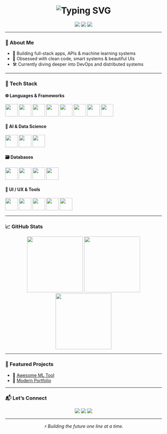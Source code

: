 <!-- Profile README -->

<h1 align="center">
  <img src="https://readme-typing-svg.demolab.com?font=Fira+Code&size=28&pause=1000&color=00F7FF&center=true&vCenter=true&width=440&lines=Hi+there!+I'm+Your+Name+👋;Software+Engineer+%7C+Full-Stack+Dev;AI+%2F+ML+Enthusiast+%7C+Open+Source+Lover" alt="Typing SVG" />
</h1>

<p align="center">
  <a href="https://linkedin.com/in/yourprofile"><img src="https://img.shields.io/badge/LinkedIn-0077B5.svg?style=flat&logo=linkedin&logoColor=white"/></a>
  <a href="mailto:you@example.com"><img src="https://img.shields.io/badge/Gmail-D14836.svg?style=flat&logo=gmail&logoColor=white"/></a>
  <a href="https://yourwebsite.com"><img src="https://img.shields.io/badge/Portfolio-000000.svg?style=flat&logo=firefox&logoColor=white"/></a>
</p>

---

### 🚀 About Me

- 🔭 Building full-stack apps, APIs & machine learning systems
- 🧠 Obsessed with clean code, smart systems & beautiful UIs
- 🛠 Currently diving deeper into DevOps and distributed systems

---

### 🧰 Tech Stack

#### 🌐 Languages & Frameworks

<p align="left">
  <img src="https://cdn.jsdelivr.net/gh/devicons/devicon/icons/python/python-original.svg" width="40"/>
  <img src="https://cdn.jsdelivr.net/gh/devicons/devicon/icons/javascript/javascript-original.svg" width="40"/>
  <img src="https://cdn.jsdelivr.net/gh/devicons/devicon/icons/java/java-original.svg" width="40"/>
  <img src="https://cdn.jsdelivr.net/gh/devicons/devicon/icons/cplusplus/cplusplus-original.svg" width="40"/>
  <img src="https://cdn.jsdelivr.net/gh/devicons/devicon/icons/react/react-original-wordmark.svg" width="40"/>
  <img src="https://cdn.jsdelivr.net/gh/devicons/devicon/icons/laravel/laravel-plain-wordmark.svg" width="40"/>
  <img src="https://cdn.jsdelivr.net/gh/devicons/devicon/icons/dot-net/dot-net-original-wordmark.svg" width="40"/>
  <img src="https://cdn.jsdelivr.net/gh/devicons/devicon/icons/express/express-original-wordmark.svg" width="40"/>
</p>

#### 🧠 AI & Data Science

<p align="left">
  <img src="https://cdn.jsdelivr.net/gh/devicons/devicon/icons/pytorch/pytorch-original.svg" width="40"/>
  <img src="https://upload.wikimedia.org/wikipedia/commons/0/05/Scikit_learn_logo_small.svg" width="40"/>
  <img src="https://cdn.jsdelivr.net/gh/devicons/devicon/icons/pandas/pandas-original.svg" width="40"/>
</p>

#### 🗃️ Databases

<p align="left">
  <img src="https://cdn.jsdelivr.net/gh/devicons/devicon/icons/mysql/mysql-original-wordmark.svg" width="40"/>
  <img src="https://cdn.jsdelivr.net/gh/devicons/devicon/icons/mongodb/mongodb-original-wordmark.svg" width="40"/>
  <img src="https://www.svgrepo.com/show/303229/microsoft-sql-server-logo.svg" width="40"/>
  <img src="https://cdn.jsdelivr.net/gh/devicons/devicon/icons/oracle/oracle-original.svg" width="40"/>
</p>

#### 🎨 UI / UX & Tools

<p align="left">
  <img src="https://cdn.jsdelivr.net/gh/devicons/devicon/icons/figma/figma-original.svg" width="40"/>
  <img src="https://cdn.jsdelivr.net/gh/devicons/devicon/icons/photoshop/photoshop-line.svg" width="40"/>
  <img src="https://cdn.jsdelivr.net/gh/devicons/devicon/icons/git/git-original.svg" width="40"/>
  <img src="https://cdn.jsdelivr.net/gh/devicons/devicon/icons/postman/postman-original.svg" width="40"/>
  <img src="https://cdn.jsdelivr.net/gh/devicons/devicon/icons/selenium/selenium-original.svg" width="40"/>
</p>

---

### 📈 GitHub Stats

<p align="center">
  <img src="https://github-readme-stats.vercel.app/api?username=yourusername&show_icons=true&theme=tokyonight" height="180"/>
  <img src="https://github-readme-stats.vercel.app/api/top-langs/?username=yourusername&layout=compact&theme=tokyonight" height="180"/>
  <img src="https://github-readme-streak-stats.herokuapp.com/?user=yourusername&theme=tokyonight" height="180"/>
</p>

---

### 🧩 Featured Projects

- 🔗 [Awesome ML Tool](https://github.com/yourusername/project1)
- 🔗 [Modern Portfolio](https://github.com/yourusername/project2)

---

### 📬 Let’s Connect

<p align="center">
  <a href="mailto:you@example.com"><img src="https://img.shields.io/badge/Email-D14836?style=for-the-badge&logo=gmail&logoColor=white"/></a>
  <a href="https://linkedin.com/in/yourprofile"><img src="https://img.shields.io/badge/LinkedIn-0077B5?style=for-the-badge&logo=linkedin&logoColor=white"/></a>
  <a href="https://twitter.com/yourhandle"><img src="https://img.shields.io/badge/Twitter-1DA1F2?style=for-the-badge&logo=twitter&logoColor=white"/></a>
</p>

---

<p align="center"><i>⚡️ Building the future one line at a time.</i></p>

